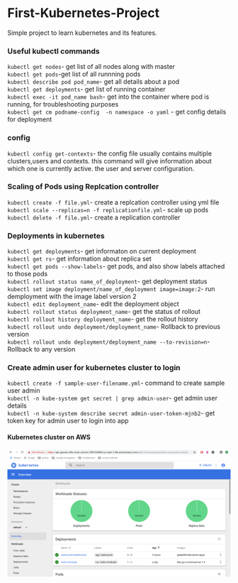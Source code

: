# First-Kubernetes-Project
Simple project to learn kubernetes and its features.
### Useful kubectl commands
`kubectl get nodes`- get list of all nodes along with master<br /> 
`kubectl get pods`-get list of all runnning pods<br /> 
`kubectl describe pod pod_name`- get all details about a pod<br /> 
`kubectl get deployments`- get list of running container<br /> 
`kubectl exec -it pod_name bash`- get into the container where pod is running, for troubleshooting purposes<br />
`kubectl get cm podname-config  -n namespace -o yaml` - get config details for deployment
### config
`kubectl config get-contexts`- the config file usually contains multiple clusters,users and contexts. this command will give information about which one is currently active. the user and server configuration.<br />
### Scaling of Pods using Replcation controller
`kubectl create -f file.yml`- create a replcation controller using yml file<br />
`kubectl scale --replicas=n -f replicationfile.yml`- scale up pods<br />
`kubectl delete -f file.yml`- create a replication controller<br /> 
### Deployments in kubernetes
`kubectl get deployments`- get informaton on current deployment<br />
`kubectl get rs`- get information about replica set<br />
`kubectl get pods --show-labels`- get pods, and also show labels attached to those pods<br />
`kubectl rollout status name_of_deployment`- get deployment status<br />
`kubectl set image deployment/name_of_deployment image=image:2`- run demployment with the image label version 2<br />
`kubectl edit deployment_name`- edit the deployment object<br />
`kubectl rollout status deployment_name`- get the status of rollout<br />
`kubectl rollout history deployment_name`- get the rollout history<br />
`kubectl rollout undo deployment/deployment_name`- Rollback to previous version<br />`kubectl rollout undo deployment/deployment_name --to-revision=n`- Rollback to any version
### Create admin user for kubernetes cluster to login
`kubectl create -f sample-user-filename.yml`- command to create sample user admin<br />
`kubectl -n kube-system get secret | grep admin-user`- get admin user details<br />
`kubectl -n kube-system describe secret admin-user-token-mjnb2`- get token key for admin user to login into app<br />
#### Kubernetes cluster on AWS
![](images/UI1.png)
